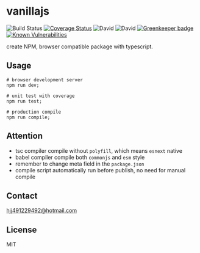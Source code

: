 # vanillajs

![Build Status](https://img.shields.io/travis/coco-template/vanillajs/master.svg?style=flat)
[![Coverage Status](https://coveralls.io/repos/github/coco-template/vanillajs/badge.svg?branch=master)](https://coveralls.io/github/coco-template/vanillajs?branch=master)
![David](https://img.shields.io/david/coco-template/vanillajs.svg)
![David](https://img.shields.io/david/dev/coco-template/vanillajs.svg)
[![Greenkeeper badge](https://badges.greenkeeper.io/coco-template/vanillajs.svg)](https://greenkeeper.io/)
[![Known Vulnerabilities](https://snyk.io//test/github/coco-template/vanillajs/badge.svg?targetFile=package.json)](https://snyk.io//test/github/coco-template/reactjs?targetFile=package.json)

create NPM, browser compatible package with typescript.

## Usage

```shell
# browser development server
npm run dev;

# unit test with coverage
npm run test;

# production compile
npm run compile;
```

## Attention

+ tsc compiler compile without `polyfill`, which means `esnext` native
+ babel compiler compile both `commonjs` and `esm` style
+ remember to change meta field in the `package.json`
+ compile script automatically run before publish, no need for manual compile

## Contact

hjj491229492@hotmail.com

## License

MIT
